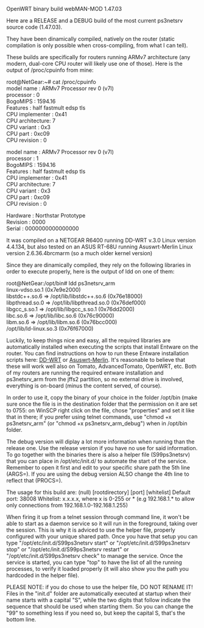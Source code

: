 OpenWRT binary build webMAN-MOD 1.47.03

Here are a RELEASE and a DEBUG build of the most current ps3netsrv source code (1.47.03).

They have been dinamically compiled, natively on the router (static compilation is only possible when cross-compiling, from what I can tell).

These builds are specifically for routers running ARMv7 architecture (any modern, dual-core CPU router will likely use one of those). 
Here is the output of /proc/cpuinfo from mine:

root@NetGear:~# cat /proc/cpuinfo  
model name      : ARMv7 Processor rev 0 (v7l)  
processor       : 0  
BogoMIPS        : 1594.16  
Features        : half fastmult edsp tls  
CPU implementer : 0x41  
CPU architecture: 7  
CPU variant     : 0x3  
CPU part        : 0xc09  
CPU revision    : 0  

model name      : ARMv7 Processor rev 0 (v7l)  
processor       : 1  
BogoMIPS        : 1594.16  
Features        : half fastmult edsp tls  
CPU implementer : 0x41  
CPU architecture: 7  
CPU variant     : 0x3  
CPU part        : 0xc09  
CPU revision    : 0  

Hardware        : Northstar Prototype  
Revision        : 0000  
Serial          : 0000000000000000  

It was compiled on a NETGEAR R6400 running DD-WRT v.3.0 Linux version 4.4.134, but also tested on an ASUS RT-68U running Asuswrt-Merlin Linux version 2.6.36.4brcmarm (so a much older kernel version)

Since they are dinamically compiled, they rely on the following libraries in order to execute properly, here is the output of ldd on one of them:

root@NetGear:/opt/bin# ldd ps3netsrv_arm  
        linux-vdso.so.1 (0x7e9e2000)  
        libstdc++.so.6 => /opt/lib/libstdc++.so.6 (0x76e18000)  
        libpthread.so.0 => /opt/lib/libpthread.so.0 (0x76def000)  
        libgcc_s.so.1 => /opt/lib/libgcc_s.so.1 (0x76dd2000)  
        libc.so.6 => /opt/lib/libc.so.6 (0x76c90000)  
        libm.so.6 => /opt/lib/libm.so.6 (0x76bcc000)  
        /opt/lib/ld-linux.so.3 (0x76f67000)  

Luckily, to keep things nice and easy, all the required libraries are automatically installed when executing the scripts that install Entware on the router. You can find instructions on how to run these Entware installation scripts here: [DD-WRT](https://wiki.dd-wrt.com/wiki/index.php/Installing_Entware) or [Asuswrt-Merlin](https://github.com/RMerl/asuswrt-merlin/wiki/Entware). It's reasonable to believe that these will work well also on Tomato, AdvancedTomato, OpenWRT, etc. Both of my routers are running the required entware installation and ps3netsrv_arm from the jffs2 partition, so no external drive is involved, everything is on-board (minus the content served, of course).

In order to use it, copy the binary of your choice in the folder /opt/bin (make sure once the file is in the destination folder that the permission on it are set to 0755: on WinSCP right click on the file, chose "properties" and set it like that in there; if you prefer using telnet commands, use "chmod +x ps3netsrv_arm" (or "chmod +x ps3netsrv_arm_debug") when in /opt/bin folder.

The debug version will diplay a lot more information when running than the release one. Use the release version if you have no use for said information.
To go together with the binaries there is also a helper file (S99ps3netsrv) that you can place in /opt/etc/init.d/ to automate the start of the service. Remember to open it first and edit to your specific share path the 5th line (ARGS=). If you are using the debug version ALSO change the 4th line to reflect that (PROCS=).

The usage for this build are:
(null) [rootdirectory] [port] [whitelist]
Default port: 38008
Whitelist: x.x.x.x, where x is 0-255 or *
(e.g 192.168.1.* to allow only connections from 192.168.1.0-192.168.1.255)

When firing it up from a telnet session through command line, it won't be able to start as a daemon service so it will run in the foreground, taking over the session. This is why it is adviced to use the helper file, properly configured with your unique shared path. Once you have that setup you can type "/opt/etc/init.d/S99ps3netsrv start" or "/opt/etc/init.d/S99ps3netsrv stop" or "/opt/etc/init.d/S99ps3netsrv restart" or "/opt/etc/init.d/S99ps3netsrv check" to manage the service. Once the service is started, you can type "top" to have the list of all the running processes, to verify it loaded properly (it will also show you the path you hardcoded in the helper file).

PLEASE NOTE: if you do chose to use the helper file, DO NOT RENAME IT! Files in the "init.d" folder are automatically executed at startup when their name starts with a capital "S", while the  two digits that follow indicate the sequence that should be used when starting them. So you can change the "99" to something less if you need so, but keep the capital S, that's the bottom line.

